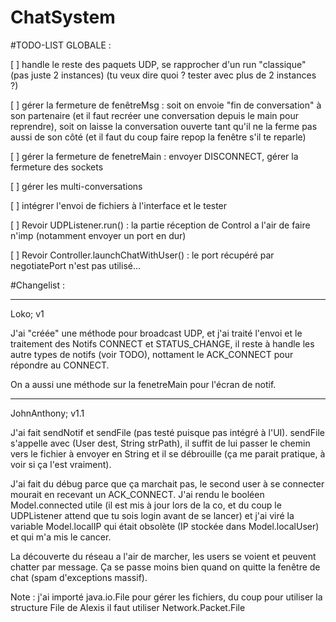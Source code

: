 # ChatSystem

#TODO-LIST GLOBALE :

[ ] handle le reste des paquets UDP, se rapprocher d'un run "classique" (pas juste 2 instances) (tu veux dire quoi ? tester avec plus de 2 instances ?)

[ ] gérer la fermeture de fenêtreMsg : soit on envoie "fin de conversation" à son partenaire (et il faut recréer une conversation depuis le main pour reprendre), soit on laisse la conversation ouverte tant qu'il ne la ferme pas aussi de son côté (et il faut du coup faire repop la fenêtre s'il te reparle)

[ ] gérer la fermeture de fenetreMain : envoyer DISCONNECT, gérer la fermeture des sockets

[ ] gérer les multi-conversations

[ ] intégrer l'envoi de fichiers à l'interface et le tester

[ ] Revoir UDPListener.run() : la partie réception de Control a l'air de faire n'imp (notamment envoyer un port en dur)

[ ] Revoir Controller.launchChatWithUser() : le port récupéré par negotiatePort n'est pas utilisé...


#Changelist :

------------------------
Loko; v1

J'ai "créée" une méthode pour broadcast UDP, et j'ai traité l'envoi et le traitement des Notifs CONNECT et STATUS_CHANGE, il reste à handle les autre types de notifs (voir TODO), nottament le ACK_CONNECT pour répondre au CONNECT.

On a aussi une méthode sur la fenetreMain pour l'écran de notif.

-------------------------
JohnAnthony; v1.1

J'ai fait sendNotif et sendFile (pas testé puisque pas intégré à l'UI). sendFile s'appelle avec (User dest, String strPath), il suffit de lui passer le chemin vers le fichier à envoyer en String et il se débrouille (ça me parait pratique, à voir si ça l'est vraiment).

J'ai fait du débug parce que ça marchait pas, le second user à se connecter mourait en recevant un ACK_CONNECT. J'ai rendu le booléen Model.connected utile (il est mis à jour lors de la co, et du coup le UDPListener attend que tu sois login avant de se lancer) et j'ai viré la variable Model.localIP qui était obsolète (IP stockée dans Model.localUser) et qui m'a mis le cancer.

La découverte du réseau a l'air de marcher, les users se voient et peuvent chatter par message. Ça se passe moins bien quand on quitte la fenêtre de chat (spam d'exceptions massif).

Note : j'ai importé java.io.File pour gérer les fichiers, du coup pour utiliser la structure File de Alexis il faut utiliser Network.Packet.File

